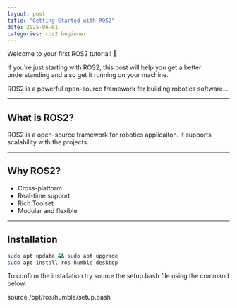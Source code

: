 ```yaml
---
layout: post
title: "Getting Started with ROS2"
date: 2025-06-01
categories: ros2 beginner
---
```


Welcome to your first ROS2 tutorial! 🚀

If you're just starting with ROS2, this post will help you get a better understanding and also get it running on your machine.

ROS2 is a powerful open-source framework for building robotics software...

---

## What is ROS2?

ROS2 is a open-source framework for robotics applicaiton. it supports scalability with the projects.

---

## Why ROS2?

- Cross-platform
- Real-time support
- Rich Toolset
- Modular and flexible

---

## Installation

```bash
sudo apt update && sudo apt upgrade
sudo apt install ros-humble-desktop
```


To confirm the installation try source the setup.bash file using the command below. 

source /opt/ros/humble/setup.bash
